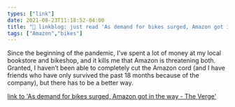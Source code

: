 ```yaml
---
types: ["link"]
date: 2021-08-23T11:18:52-04:00
title: "🔗 linkblog: just read 'As demand for bikes surged, Amazon got in the way - The Verge'"
tags: ["Amazon","bikes"]
---
```

Since the beginning of the pandemic, I’ve spent a lot of money at my local bookstore and bikeshop, and it kills me that Amazon is threatening both. Granted, I haven’t been able to completely cut the Amazon cord (and I have friends who have only survived the past 18 months because of the company), but there has to be a better way.
 
[link to 'As demand for bikes surged, Amazon got in the way - The Verge'](https://www.theverge.com/22618306/pacific-northwest-components-bike-company-quit-amazon-support-indie-shops)
